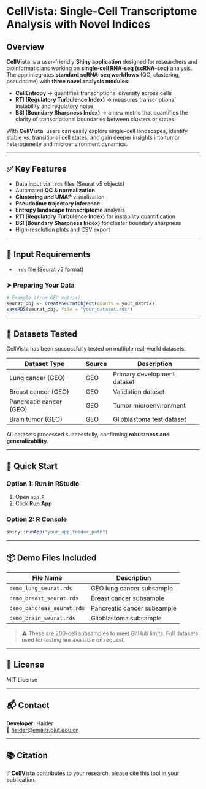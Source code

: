 # CellVista: Single-Cell Transcriptome Analysis with Novel Indices  

## Overview  

**CellVista** is a user-friendly **Shiny application** designed for researchers and bioinformaticians working on **single-cell RNA-seq (scRNA-seq)** analysis.  
The app integrates **standard scRNA-seq workflows** (QC, clustering, pseudotime) with **three novel analysis modules**:  

- **CellEntropy** → quantifies transcriptional diversity across cells  
- **RTI (Regulatory Turbulence Index)** → measures transcriptional instability and regulatory noise  
- **BSI (Boundary Sharpness Index)** → a new metric that quantifies the clarity of transcriptional boundaries between clusters or states  

With **CellVista**, users can easily explore single-cell landscapes, identify stable vs. transitional cell states, and gain deeper insights into tumor heterogeneity and microenvironment dynamics.  

---

## ✅ Key Features  

- Data input via `.rds` files (Seurat v5 objects)  
- Automated **QC & normalization**  
- **Clustering and UMAP** visualization  
- **Pseudotime trajectory inference**  
- **Entropy landscape transcriptome** analysis  
- **RTI (Regulatory Turbulence Index)** for instability quantification  
- **BSI (Boundary Sharpness Index)** for cluster boundary sharpness  
- High-resolution plots and CSV export  

---

## 📂 Input Requirements  

- `.rds` file (Seurat v5 format)  

### ➤ Preparing Your Data  

```r
# Example (from GEO matrix):
seurat_obj <- CreateSeuratObject(counts = your_matrix)
saveRDS(seurat_obj, file = "your_dataset.rds")
```  

---

## 🧪 Datasets Tested  

CellVista has been successfully tested on multiple real-world datasets:  

| Dataset Type | Source | Description |
|--------------|--------|-------------|
| Lung cancer (GEO) | GEO | Primary development dataset |
| Breast cancer (GEO) | GEO | Validation dataset |
| Pancreatic cancer (GEO) | GEO | Tumor microenvironment |
| Brain tumor (GEO) | GEO | Glioblastoma test dataset |  


All datasets processed successfully, confirming **robustness and generalizability**.  

---

## 🎯 Quick Start  

### Option 1: Run in RStudio  

1. Open `app.R`  
2. Click **Run App**  

### Option 2: R Console  

```r
shiny::runApp("your_app_folder_path")
```  

---

## 📦 Demo Files Included  

| File Name | Description |
|-----------|-------------|
| `demo_lung_seurat.rds` | GEO lung cancer subsample |
| `demo_breast_seurat.rds` | Breast cancer subsample |
| `demo_pancreas_seurat.rds` | Pancreatic cancer subsample |
| `demo_brain_seurat.rds` | Glioblastoma subsample |  

> ⚠️ These are 200-cell subsamples to meet GitHub limits. Full datasets used for testing are available on request.

---


## 📄 License  

MIT License  

---

## 📬 Contact  

**Developer:** Haider  
📧 haider@emails.bjut.edu.cn  

---

## 📚 Citation  

If **CellVista** contributes to your research, please cite this tool in your publication.  

